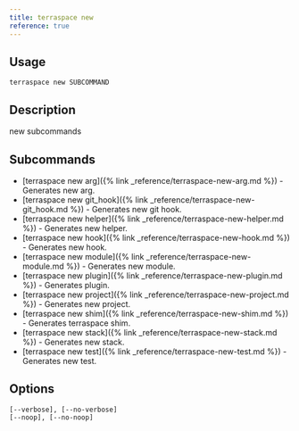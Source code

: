 ```yaml
---
title: terraspace new
reference: true
---
```


## Usage

    terraspace new SUBCOMMAND

## Description

new subcommands

## Subcommands

* [terraspace new arg]({% link _reference/terraspace-new-arg.md %}) - Generates new arg.
* [terraspace new git_hook]({% link _reference/terraspace-new-git_hook.md %}) - Generates new git hook.
* [terraspace new helper]({% link _reference/terraspace-new-helper.md %}) - Generates new helper.
* [terraspace new hook]({% link _reference/terraspace-new-hook.md %}) - Generates new hook.
* [terraspace new module]({% link _reference/terraspace-new-module.md %}) - Generates new module.
* [terraspace new plugin]({% link _reference/terraspace-new-plugin.md %}) - Generates plugin.
* [terraspace new project]({% link _reference/terraspace-new-project.md %}) - Generates new project.
* [terraspace new shim]({% link _reference/terraspace-new-shim.md %}) - Generates terraspace shim.
* [terraspace new stack]({% link _reference/terraspace-new-stack.md %}) - Generates new stack.
* [terraspace new test]({% link _reference/terraspace-new-test.md %}) - Generates new test.

## Options

```
[--verbose], [--no-verbose]  
[--noop], [--no-noop]        
```

